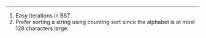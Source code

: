 ***
1. Easy iterations in BST.
2. Prefer sorting a string using counting sort since the alphabet is at most 128 characters large.